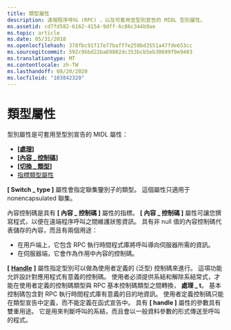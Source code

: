 ```yaml
---
title: 類型屬性
description: 遠端程序呼叫 (RPC) ，以及可套用至型別宣告的 MIDL 型別屬性。
ms.assetid: cd7fd582-6162-4154-9dff-6c86c344b9ae
ms.topic: article
ms.date: 05/31/2018
ms.openlocfilehash: 378fbc91f17e77baff7e259bd3551a47fde653cc
ms.sourcegitcommit: 592c9bbd22ba69802dc353bcb5eb30699f9e9403
ms.translationtype: MT
ms.contentlocale: zh-TW
ms.lasthandoff: 08/20/2020
ms.locfileid: "103842320"
---
```

# <a name="type-attributes"></a>類型屬性

型別屬性是可套用至型別宣告的 MIDL 屬性：

-   **\[**[**處理**](/windows/desktop/Midl/handle)**\]**
-   **\[**[**內容 \_ 控制碼**](/windows/desktop/Midl/context-handle)**\]**
-   **\[**[**切換 \_ 類型**](/windows/desktop/Midl/switch-type)**\]**
-   [指標類型屬性](three-pointer-types.md)

**\[ Switch \_ type \]** 屬性會指定聯集鑒別子的類型。 這個屬性只適用于 nonencapsulated 聯集。

內容控制碼是具有 **\[ 內容 \_ 控制碼 \]** 屬性的指標。 **\[ 內容 \_ 控制碼 \]** 屬性可讓您撰寫程式，以便在遠端程序呼叫之間維護狀態資訊。 具有非 null 值的內容控制碼代表儲存的內容，而且有兩個用途：

-   在用戶端上，它包含 RPC 執行時間程式庫將呼叫導向伺服器所需的資訊。
-   在伺服器端，它會作為作用中內容的控制碼。

**\[** [**Handle**](/windows/desktop/Midl/handle) **\]** 屬性指定型別可以做為使用者定義的 (泛型) 控制碼來進行。 這項功能允許設計對應用程式有意義的控制碼。 使用者必須提供系結和解除系結常式，才能在使用者定義的控制碼類型與 RPC 基本控制碼類型之間轉換， **處理 \_ t**。 基本控制碼包含對 RPC 執行時間程式庫有意義的目的地資訊。 使用者定義控制碼只能在類型宣告中定義，而不能定義在函式宣告中。 具有 **\[ handle \]** 屬性的參數具有雙重用途。 它是用來判斷呼叫的系結，而且會以一般資料參數的形式傳送至呼叫的程式。

 

 